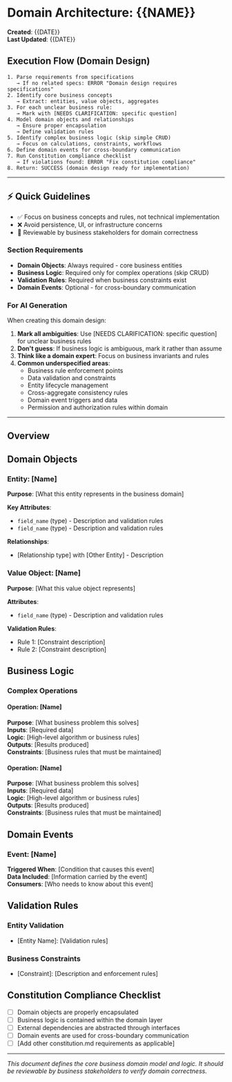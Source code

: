 # Domain Architecture: {{NAME}}

**Created**: {{DATE}}  
**Last Updated**: {{DATE}}

## Execution Flow (Domain Design)
```
1. Parse requirements from specifications
   → If no related specs: ERROR "Domain design requires specifications"
2. Identify core business concepts
   → Extract: entities, value objects, aggregates
3. For each unclear business rule:
   → Mark with [NEEDS CLARIFICATION: specific question]
4. Model domain objects and relationships
   → Ensure proper encapsulation
   → Define validation rules
5. Identify complex business logic (skip simple CRUD)
   → Focus on calculations, constraints, workflows
6. Define domain events for cross-boundary communication
7. Run Constitution compliance checklist
   → If violations found: ERROR "Fix constitution compliance"
8. Return: SUCCESS (domain design ready for implementation)
```

---

## ⚡ Quick Guidelines
- ✅ Focus on business concepts and rules, not technical implementation
- ❌ Avoid persistence, UI, or infrastructure concerns
- 🏢 Reviewable by business stakeholders for domain correctness

### Section Requirements
- **Domain Objects**: Always required - core business entities
- **Business Logic**: Required only for complex operations (skip CRUD)
- **Validation Rules**: Required when business constraints exist
- **Domain Events**: Optional - for cross-boundary communication

### For AI Generation
When creating this domain design:
1. **Mark all ambiguities**: Use [NEEDS CLARIFICATION: specific question] for unclear business rules
2. **Don't guess**: If business logic is ambiguous, mark it rather than assume
3. **Think like a domain expert**: Focus on business invariants and rules
4. **Common underspecified areas**:
   - Business rule enforcement points
   - Data validation and constraints
   - Entity lifecycle management
   - Cross-aggregate consistency rules
   - Domain event triggers and data
   - Permission and authorization rules within domain

---

## Overview
<!-- Brief description of this domain and its responsibilities -->

## Domain Objects

### Entity: [Name]
<!-- Primary business entities -->
**Purpose**: [What this entity represents in the business domain]

**Key Attributes**:
- `field_name` (type) - Description and validation rules
- `field_name` (type) - Description and validation rules

**Relationships**:
- [Relationship type] with [Other Entity] - Description

### Value Object: [Name]  
<!-- Immutable objects that represent concepts -->
**Purpose**: [What this value object represents]

**Attributes**:
- `field_name` (type) - Description and validation rules

**Validation Rules**:
- Rule 1: [Constraint description]
- Rule 2: [Constraint description]

## Business Logic

### Complex Operations
<!-- Only include non-trivial business operations, skip simple CRUD -->

#### Operation: [Name]
**Purpose**: [What business problem this solves]  
**Inputs**: [Required data]  
**Logic**: [High-level algorithm or business rules]  
**Outputs**: [Results produced]  
**Constraints**: [Business rules that must be maintained]

#### Operation: [Name]
**Purpose**: [What business problem this solves]  
**Inputs**: [Required data]  
**Logic**: [High-level algorithm or business rules]  
**Outputs**: [Results produced]  
**Constraints**: [Business rules that must be maintained]

## Domain Events
<!-- Important business events that other domains might need to know about -->

### Event: [Name]
**Triggered When**: [Condition that causes this event]  
**Data Included**: [Information carried by the event]  
**Consumers**: [Who needs to know about this event]

## Validation Rules
<!-- Domain-wide validation and business constraints -->

### Entity Validation
- [Entity Name]: [Validation rules]

### Business Constraints  
- [Constraint]: [Description and enforcement rules]

## Constitution Compliance Checklist
<!-- Verify adherence to constitution.md principles -->
- [ ] Domain objects are properly encapsulated
- [ ] Business logic is contained within the domain layer
- [ ] External dependencies are abstracted through interfaces
- [ ] Domain events are used for cross-boundary communication
- [ ] [Add other constitution.md requirements as applicable]

---
*This document defines the core business domain model and logic. It should be reviewable by business stakeholders to verify domain correctness.*